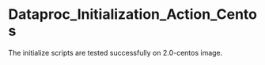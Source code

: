 # Dataproc_Initialization_Action_Centos

The initialize scripts are tested successfully on 2.0-centos image.
